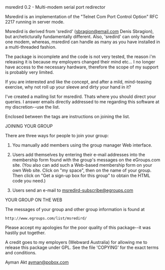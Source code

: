 msredird 0.2 - Multi-modem serial port redirector

 Msredird is an implementation of the "Telnet Com Port Control Option" RFC 2217
 running in server mode.
 
 Msredird is derived from 'sredird' (sbragion@email.com Denis Sbragion), 
 but archeticturally fundamentally
 different. Also, 'sredird' can only handle one modem, whereas, msredird
 can handle as many as you have installed in a multi-threaded fashion.

 The package is incomplete and the code is not very tested, the reason i'm 
 releasing it is because my employers changed their mind etc...
 I no longer have access to the necessary hardware, therefore the scope
 of my support is probably very limited. 

 If you are interested and like the concept, and after a mild, mind-teasing
 exercise, why not roll up your sleeve and dirty your hand in it? 

 I've created a mailing list for msredird. Thats where you should direct
 your queries. I answer emails directly addressed to me regarding this software  at my discretion--use the list.

 Enclosed between the <QUOTE> tags are instructions on joining the list.

 <QUOTE>
JOINING YOUR GROUP

There are three ways for people to join your group:

1. You manually add members using the group manager Web interface.

2. Users add themselves by entering their e-mail addresses into
   the membership form found with the group's messages on the
   eGroups.com site. (You also can add such a Web-based
   membership form on your own Web site.  Click on "my space",
   then on the name of your group.  Then click on "Get a sign-up box
   for this group" to obtain the HTML code you need.)

3. Users send an e-mail to msredird-subscribe@egroups.com


YOUR GROUP ON THE WEB

The messages of your group and other group information is found at

    http://www.egroups.com/list/msredird/

</QUOTE>

 Please accept my apologies for the poor quality of this package--it was hastily
 put together.

 A credit goes to my employers (Webward Australia) for allowing me to 
 release this package under GPL.
 See the file 'COPYING' for the exact terms and conditions.

 Ayman Akt
 ayman@pobox.com

